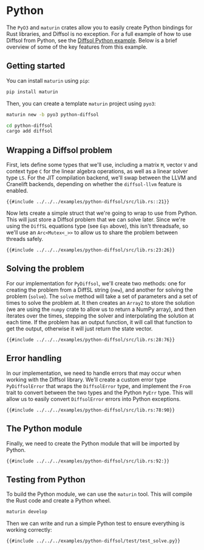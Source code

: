 # Python

The `PyO3` and `maturin` crates allow you to easily create Python bindings for Rust libraries, and Diffsol is no exception. For a full example of how to use Diffsol from Python, see the [Diffsol Python example](https://github.com/martinjrobins/diffsol/tree/main/examples/python-diffsol). Below is a brief overview of some of the key features from this example.

## Getting started

You can install `maturin` using `pip`:

```bash
pip install maturin
```

Then, you can create a template `maturin` project using `pyo3`:

```bash
maturin new -b pyo3 python-diffsol
```

```bash
cd python-diffsol
cargo add diffsol
```


## Wrapping a Diffsol problem

First, lets define some types that we'll use, including a matrix `M`, vector `V` and context type `C` for the linear algebra operations, as well as a linear solver type `LS`. For the JIT compilation backend, we'll swap between the LLVM and Cranelift backends, depending on whether the `diffsol-llvm` feature is enabled.

```rust,ignore
{{#include ../../../examples/python-diffsol/src/lib.rs::21}}
```

Now lets create a simple struct that we're going to wrap to use from Python. This will just store a Diffsol problem that we can solve later. Since we're using the `DiffSL` equations type (see `Eqn` above), this isn't threadsafe, so we'll use an `Arc<Mutex<_>>` to allow us to share the problem between threads safely.

```rust,ignore
{{#include ../../../examples/python-diffsol/src/lib.rs:23:26}}
```

## Solving the problem

For our implementation for `PyDiffsol`, we'll create two methods: one for creating the problem from a DiffSL string (`new`), and another for solving the problem (`solve`). The `solve` method will take a set of parameters and a set of times to solve the problem at. It then creates an `Array2` to store the solution (we are using the `numpy` crate to allow us to return a NumPy array), and then iterates over the times, stepping the solver and interpolating the solution at each time. If the problem has an output function, it will call that function to get the output, otherwise it will just return the state vector.

```rust,ignore
{{#include ../../../examples/python-diffsol/src/lib.rs:28:76}}
```

## Error handling

In our implementation, we need to handle errors that may occur when working with the Diffsol library. We'll create a custom error type `PyDiffsolError` that wraps the `DiffsolError` type, and implement the `From` trait to convert between the two types and the Python `PyErr` type. This will allow us to easily convert `DiffsolError` errors into Python exceptions.

```rust,ignore
{{#include ../../../examples/python-diffsol/src/lib.rs:78:90}}
```

## The Python module

Finally, we need to create the Python module that will be imported by Python.

```rust,ignore
{{#include ../../../examples/python-diffsol/src/lib.rs:92:}}
```

## Testing from Python

To build the Python module, we can use the `maturin` tool. This will compile the Rust code and create a Python wheel.

```bash
maturin develop
```

Then we can write and run a simple Python test to ensure everything is working correctly:

```python,ignore
{{#include ../../../examples/python-diffsol/test/test_solve.py}}
```
